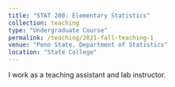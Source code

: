 ```yaml
---
title: "STAT 200: Elementary Statistics"
collection: teaching
type: "Undergraduate Course"
permalink: /teaching/2021-fall-teaching-1
venue: "Penn State, Department of Statistics" 
location: "State College"
---
```


I work as a teaching assistant and lab instructor.
